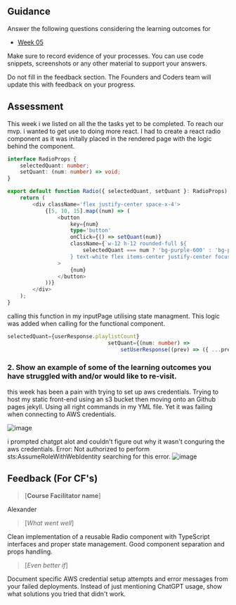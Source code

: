 ## Guidance
Answer the following questions considering the learning outcomes for
- [Week 05](https://learn.foundersandcoders.com/course/syllabus/developer/week05-project03-test-deploy/learning-outcomes/)

Make sure to record evidence of your processes. You can use code snippets, screenshots or any other material to support your answers.

Do not fill in the feedback section. The Founders and Coders team will update this with feedback on your progress.

## Assessment
This week i we listed on all the the tasks yet to be completed. To reach our mvp. 
i wanted to get use to doing more react. I had to create a react radio component as it was initally placed in the rendered page with the logic behind the component. 
```typescript
interface RadioProps {
	selectedQuant: number;
	setQuant: (num: number) => void;
}

export default function Radio({ selectedQuant, setQuant }: RadioProps) {
	return (
		<div className='flex justify-center space-x-4'>
			{[5, 10, 15].map((num) => (
				<button
					key={num}
					type='button'
					onClick={() => setQuant(num)}
					className={`w-12 h-12 rounded-full ${
						selectedQuant === num ? 'bg-purple-600' : 'bg-purple-400'
					} text-white flex items-center justify-center focus:outline-none focus:ring-2 focus:ring-purple-500 focus:ring-offset-2`}
				>
					{num}
				</button>
			))}
		</div>
	);
}
```
calling this function in my inputPage utilising state managment. This logic was added when calling for the functional component. 

```typescript
selectedQuant={userResponse.playlistCount}
								setQuant={(num: number) =>
									setUserResponse((prev) => ({ ...prev, playlistCount: num }))
```


 ### 2. Show an example of some of the learning outcomes you have struggled with and/or would like to re-visit.
this week has been a pain with trying to set up aws credentials. Trying to host my static front-end using an s3 bucket then moving onto an Github pages jekyll. Using all
right commands in my YML file. Yet it was failing when connecting to AWS credentials. 

![image](https://github.com/user-attachments/assets/38f22994-34f3-44a4-afdf-1724db1e8b48)

i prompted chatgpt alot and couldn't figure out why it wasn't conguring the aws credentials. 
Error: Not authorized to perform sts:AssumeRoleWithWebIdentity
searching for this error. 
![image](https://github.com/user-attachments/assets/d19a64e4-a8fb-4c4c-80dc-0b724ac2797d)



## Feedback (For CF's)
> [**Course Facilitator name**]

Alexander

> [*What went well*]

Clean implementation of a reusable Radio component with TypeScript interfaces and proper state management. Good component separation and props handling.

> [*Even better if*]

Document specific AWS credential setup attempts and error messages from your failed deployments. Instead of just mentioning ChatGPT usage, show what solutions you tried that didn't work.
